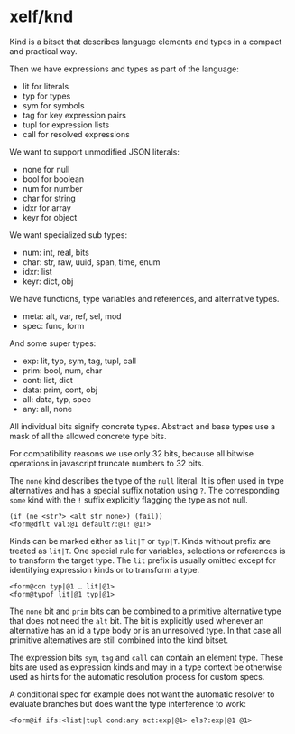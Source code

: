 xelf/knd
========

Kind is a bitset that describes language elements and types in a compact and practical way.

Then we have expressions and types as part of the language:
 * lit  for literals
 * typ  for types
 * sym  for symbols
 * tag  for key expression pairs
 * tupl for expression lists
 * call for resolved expressions

We want to support unmodified JSON literals:
 * none for null
 * bool for boolean
 * num  for number
 * char for string
 * idxr for array
 * keyr for object

We want specialized sub types:
 * num:  int, real, bits
 * char: str, raw, uuid, span, time, enum
 * idxr: list
 * keyr: dict, obj

We have functions, type variables and references, and alternative types.
 * meta: alt, var, ref, sel, mod
 * spec: func, form

And some super types:
 * exp:  lit, typ, sym, tag, tupl, call
 * prim: bool, num, char
 * cont: list, dict
 * data: prim, cont, obj
 * all:  data, typ, spec
 * any:  all, none

All individual bits signify concrete types. Abstract and base types use a mask of all the
allowed concrete type bits.

For compatibility reasons we use only 32 bits, because all bitwise operations in javascript
truncate numbers to 32 bits.

The `none` kind describes the type of the `null` literal. It is often used in type alternatives and
has a special suffix notation using `?`. The corresponding `some` kind with the `!` suffix
explicitly flagging the type as not null.

    (if (ne <str?> <alt str none>) (fail))
    <form@dflt val:@1 default?:@1! @1!>

Kinds can be marked either as `lit|T` or `typ|T`. Kinds without prefix are treated as `lit|T`.
One special rule for variables, selections or references is to transform the target type.
The `lit` prefix is usually omitted except for identifying expression kinds or to transform a type.

    <form@con typ|@1 … lit|@1>
    <form@typof lit|@1 typ|@1>

The `none` bit and `prim` bits can be combined to a primitive alternative type that does not need
the `alt` bit. The bit is explicitly used whenever an alternative has an id a type body or is an
unresolved type. In that case all primitive alternatives are still combined into the kind bitset.

The expression bits `sym`, `tag` and `call` can contain an element type. These bits are used as
expression kinds and may in a type context be otherwise used as hints for the automatic resolution
process for custom specs.

A conditional spec for example does not want the automatic resolver to evaluate branches but does
want the type interference to work:

    <form@if ifs:<list|tupl cond:any act:exp|@1> els?:exp|@1 @1>

